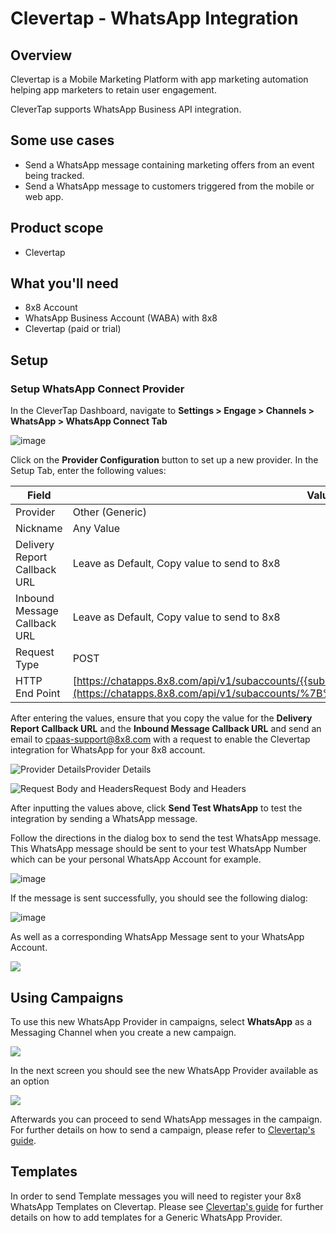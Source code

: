 # Clevertap - WhatsApp Integration

## Overview

Clevertap is a Mobile Marketing Platform with app marketing automation helping app marketers to retain user engagement.

CleverTap supports WhatsApp Business API integration.

## Some use cases

* Send a WhatsApp message containing marketing offers from an event being tracked.
* Send a WhatsApp message to customers triggered from the mobile or web app.

## Product scope

* Clevertap

## What you'll need

* 8x8 Account
* WhatsApp Business Account (WABA) with 8x8
* Clevertap (paid or trial)

## Setup

### Setup WhatsApp Connect Provider

In the CleverTap Dashboard, navigate to **Settings > Engage > Channels > WhatsApp > WhatsApp Connect Tab**

![image](../images/e085d19-image.png)

Click on the **Provider Configuration** button to set up a new provider. In the Setup Tab, enter the following values:

| Field | Value |
| --- | --- |
| Provider | Other (Generic) |
| Nickname | Any Value |
| Delivery Report Callback URL | Leave as Default, Copy value to send to 8x8 |
| Inbound Message Callback URL | Leave as Default, Copy value to send to 8x8 |
| Request Type | POST |
| HTTP End Point | [https://chatapps.8x8.com/api/v1/subaccounts/{{subaccountid}}/partners/clevertap/wa](https://chatapps.8x8.com/api/v1/subaccounts/%7B%7Bsubaccountid%7D%7D/partners/clevertap/wa) |

After entering the values, ensure that you copy the value for the **Delivery Report Callback URL** and the **Inbound Message Callback URL** and send an email to [cpaas-support@8x8.com](mailto:cpaas-support@8x8.com) with a request to enable the Clevertap integration for WhatsApp for your 8x8 account.

![Provider Details](../images/9121be5-image.png)Provider Details

![Request Body and Headers](../images/78598fc-image.png)Request Body and Headers

After inputting the values above, click **Send Test WhatsApp** to test the integration by sending a WhatsApp message.

Follow the directions in the dialog box to send the test WhatsApp message. This WhatsApp message should be sent to your test WhatsApp Number which can be your personal WhatsApp Account for example.

![image](../images/e3b50b48ef3b2a45cfd8fe83db12220e8bfd9ff0e6eba865ef50f51b006de666-image.png)

If the message is sent successfully, you should see the following dialog:

![image](../images/b66aa37-image.png)

As well as a corresponding WhatsApp Message sent to your WhatsApp Account.

![](../images/df00240a3c28a189f881d98f0d665308ad2b1e88bfe737abf8829298ca174c3e-image.png)

## Using Campaigns

To use this new WhatsApp Provider in campaigns, select **WhatsApp** as a Messaging Channel when you create a new campaign.

![](../images/3a39d4e-image.png)

In the next screen you should see the new WhatsApp Provider available as an option

![](../images/31546a3-image.png)

Afterwards you can proceed to send WhatsApp messages in the campaign. For further details on how to send a campaign, please refer to [Clevertap's guide](https://docs.clevertap.com/docs/intro-to-campaigns).

## Templates

In order to send Template messages you will need to register your 8x8 WhatsApp Templates on Clevertap. Please see [Clevertap's guide](https://docs.clevertap.com/docs/generic-whatsapp#adding-message-template) for further details on how to add templates for a Generic WhatsApp Provider.
